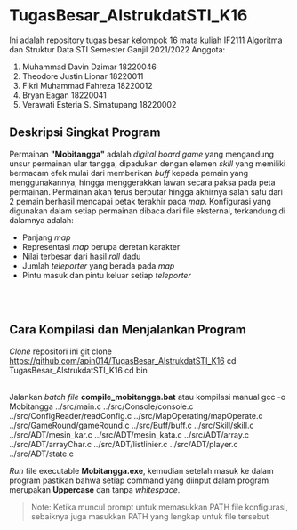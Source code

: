 # TugasBesar_AlstrukdatSTI_K16
Ini adalah repository tugas besar kelompok 16 mata kuliah IF2111 Algoritma dan Struktur Data STI Semester Ganjil 2021/2022
Anggota:
1. Muhammad Davin Dzimar 18220046
2. Theodore Justin Lionar 18220011
3. Fikri Muhammad Fahreza 18220012
4. Bryan Eagan 18220041
5. Verawati Esteria S. Simatupang 18220002

## Deskripsi Singkat Program
Permainan **"Mobitangga"** adalah *digital board game* yang mengandung unsur permainan ular tangga, dipadukan dengan elemen *skill* yang memiliki bermacam efek mulai dari memberikan *buff* kepada pemain yang menggunakannya, hingga menggerakkan lawan secara paksa pada peta permainan. Permainan akan terus berputar hingga akhirnya salah satu dari 2 pemain berhasil mencapai petak terakhir pada *map*. Konfigurasi yang digunakan dalam setiap permainan dibaca dari file eksternal, terkandung di dalamnya adalah:
- Panjang *map*
- Representasi *map* berupa deretan karakter
- Nilai terbesar dari hasil *roll* dadu
- Jumlah *teleporter* yang berada pada *map*
- Pintu masuk dan pintu keluar setiap *teleporter*
<br />
<br />

## Cara Kompilasi dan Menjalankan Program
*Clone* repositori ini
    git clone https://github.com/apin014/TugasBesar_AlstrukdatSTI_K16
    cd TugasBesar_AlstrukdatSTI_K16
    cd bin
<br />
<br />

Jalankan *batch file* **compile_mobitangga.bat** atau kompilasi manual
    gcc -o Mobitangga ../src/main.c ../src/Console/console.c ../src/ConfigReader/readConfig.c ../src/MapOperating/mapOperate.c ../src/GameRound/gameRound.c ../src/Buff/buff.c ../src/Skill/skill.c ../src/ADT/mesin_kar.c ../src/ADT/mesin_kata.c ../src/ADT/array.c ../src/ADT/arrayChar.c ../src/ADT/listlinier.c ../src/ADT/player.c ../src/ADT/state.c
<br />

*Run* file executable **Mobitangga.exe**, kemudian setelah masuk ke dalam program pastikan bahwa setiap command yang diinput dalam program merupakan **Uppercase** dan tanpa *whitespace*.

> Note: Ketika muncul prompt untuk memasukkan PATH file konfigurasi, sebaiknya juga masukkan PATH yang lengkap untuk file tersebut